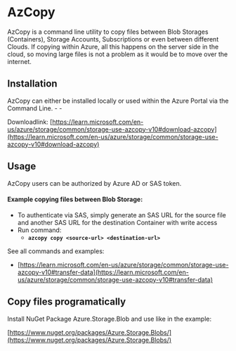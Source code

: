 # AzCopy

AzCopy is a command line utility to copy files between Blob Storages (Containers), Storage Accounts, Subscriptions or even between different Clouds. If copying within Azure, all this happens on the server side in the cloud, so moving large files is not a problem as it would be to move over the internet.

## Installation

AzCopy can either be installed locally or used within the Azure Portal via the Command Line. - -

Downloadlink: [https://learn.microsoft.com/en-us/azure/storage/common/storage-use-azcopy-v10#download-azcopy](https://learn.microsoft.com/en-us/azure/storage/common/storage-use-azcopy-v10#download-azcopy)

## Usage

AzCopy users can be authorized by Azure AD or SAS token.

#### Example copying files between Blob Storage:

-   To authenticate via SAS, simply generate an SAS URL for the source file and another SAS URL for the destination Container with write access
-   Run command:
    -   **`azcopy copy <source-url> <destination-url>`**

See all commands and examples:

-   [https://learn.microsoft.com/en-us/azure/storage/common/storage-use-azcopy-v10#transfer-data](https://learn.microsoft.com/en-us/azure/storage/common/storage-use-azcopy-v10#transfer-data)

## Copy files programatically

Install NuGet Package Azure.Storage.Blob and use like in the example:

[https://www.nuget.org/packages/Azure.Storage.Blobs/](https://www.nuget.org/packages/Azure.Storage.Blobs/)
